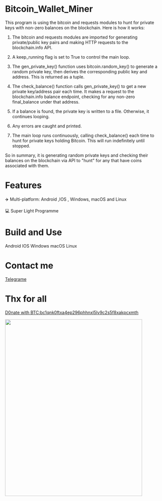 # Bitcoin_Wallet_Miner

This program is using the bitcoin and requests modules to hunt for private keys with non-zero balances on the blockchain. Here is how it works:

1. The bitcoin and requests modules are imported for generating private/public key pairs and making HTTP requests to the blockchain.info API.

2. A keep_running flag is set to True to control the main loop.

3. The gen_private_key() function uses bitcoin.random_key() to generate a random private key, then derives the corresponding public key and address. This is returned as a tuple. 

4. The check_balance() function calls gen_private_key() to get a new private key/address pair each time. It makes a request to the blockchain.info balance endpoint, checking for any non-zero final_balance under that address. 

5. If a balance is found, the private key is written to a file. Otherwise, it continues looping. 

6. Any errors are caught and printed.

7. The main loop runs continuously, calling check_balance() each time to hunt for private keys holding Bitcoin. This will run indefinitely until stopped.

So in summary, it is generating random private keys and checking their balances on the blockchain via API to "hunt" for any that have coins associated with them.

# Features
✈️ Multi-platform: Android ,IOS , Windows, macOS and Linux

💻 Super Light Programme

# Build and Use
Android IOS Windows macOS Linux

# Contact me

[Telegrame](https://t.me/iamnotniko)

# Thx for all

[D0nate with BTC:bc1qnk0ftxa4ep296phhnxl5lv9c2s5f8xakpcxmth](bitcoin:bc1qnk0ftxa4ep296phhnxl5lv9c2s5f8xakpcxmth?message=Donate)

<img src="https://github.com/HugoXOX3/PythonMiner/blob/main/Image/Donate.jpeg" width="449" height=579>
